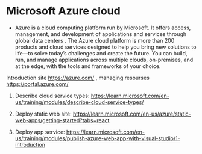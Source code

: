 # Microsoft Azure cloud

* Azure is a cloud computing platform run by Microsoft. It offers access, management, and development of applications and services through global data centers . The Azure cloud platform is more than 200 products and cloud services designed to help you bring new solutions to life—to solve today’s challenges and create the future. You can build, run, and manage applications across multiple clouds, on-premises, and at the edge, with the tools and frameworks of your choice.

Introduction site https://azure.com/  , managing resourses https://portal.azure.com/

1. Describe cloud service types: https://learn.microsoft.com/en-us/training/modules/describe-cloud-service-types/

2. Deploy static web site: https://learn.microsoft.com/en-us/azure/static-web-apps/getting-started?tabs=react

3. Deploy app service: https://learn.microsoft.com/en-us/training/modules/publish-azure-web-app-with-visual-studio/1-introduction